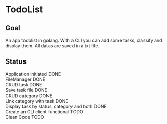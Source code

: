# TodoList

## Goal
An app todolist in golang. With a CLI you can add some tasks, classify and display them. All datas are saved in a txt file.

## Status 
Application initiated DONE  
FileManager DONE  
CRUD task DONE   
Save task file DONE  
CRUD category DONE  
Link category with task DONE  
Display task by status, category and both DONE  
Create an CLI client functional TODO  
Clean Code TODO